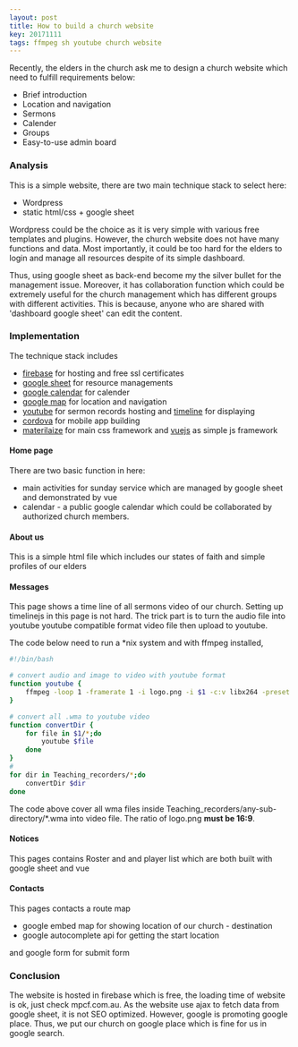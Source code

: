 ```yaml
---
layout: post
title: How to build a church website 
key: 20171111
tags: ffmpeg sh youtube church website
---
```


Recently, the elders in the church ask me to design a church website which need to fulfill requirements below:

* Brief introduction
* Location and navigation
* Sermons
* Calender
* Groups
* Easy-to-use admin board

### Analysis

This is a simple website, there are two main technique stack to select here:

* Wordpress
* static html/css + google sheet

Wordpress could be the choice as it is very simple with various free templates and plugins. However, the church website does not have many functions and data. Most importantly, it could be too hard for the elders to login and manage all resources despite of its simple dashboard.

Thus, using google sheet as back-end become my the silver bullet for the management issue. Moreover, it has collaboration function which could be extremely useful for the church management which has different groups with different activities. This is because, anyone who are shared with 'dashboard google sheet' can edit the content.

### Implementation

The technique stack includes

* [firebase](https://firebase.google.com/) for hosting and free ssl certificates
* [google sheet](https://developers.google.com/sheets/api/) for resource managements
* [google calendar](https://developers.google.com/google-apps/calendar/) for calender 
* [google map](https://developers.google.com/maps/) for location and navigation
* [youtube](https://www.youtube.com/channel/UCLfms9DVVhlOx9L2s5EaHhw) for sermon records hosting and [timeline](http://timeline.knightlab.com/) for displaying 
* [cordova](https://cordova.apache.org/) for mobile app building
* [materilaize](http://materializecss.com/) for main css framework and [vuejs](vuejs.org) as simple js framework


#### Home page

There are two basic function in here:

* main activities for sunday service which are managed by google sheet and demonstrated by vue
* calendar - a public google calendar which could be collaborated by authorized church members. 


#### About us

This is a simple html file which includes our states of faith and simple profiles of our elders

#### Messages

This page shows a time line of all sermons video of our church. Setting up timelinejs in this page is not hard. The trick part is to turn the audio file into youtube youtube compatible format video file then upload to youtube. 

The code below need to run a *nix system and with ffmpeg installed,


```sh
#!/bin/bash

# convert audio and image to video with youtube format
function youtube {
	ffmpeg -loop 1 -framerate 1 -i logo.png -i $1 -c:v libx264 -preset medium -tune stillimage -crf 18 -c:a copy -shortest -pix_fmt yuv420p $(dirname $file)/$(basename $file .wma).mkv
}

# convert all .wma to youtube video
function convertDir {
	for file in $1/*;do
		youtube $file
	done
}
# 
for dir in Teaching_recorders/*;do
	convertDir $dir
done
```

The code above cover all wma files inside Teaching_recorders/any-sub-directory/*.wma into video file. The ratio of logo.png **must be 16:9**.

#### Notices

This pages contains Roster and and player list which are both built with google sheet and vue

#### Contacts

This pages contacts a route map 

* google embed map for showing location of our church - destination
* google autocomplete api for getting the start location

and google form for submit form

###  Conclusion

The website is hosted in firebase which is free, the loading time of website is ok, just check mpcf.com.au. As the website use ajax to fetch data from google sheet, it is not SEO optimized. However, google is promoting google place. Thus, we put our church on google place which is fine for us in google search.

